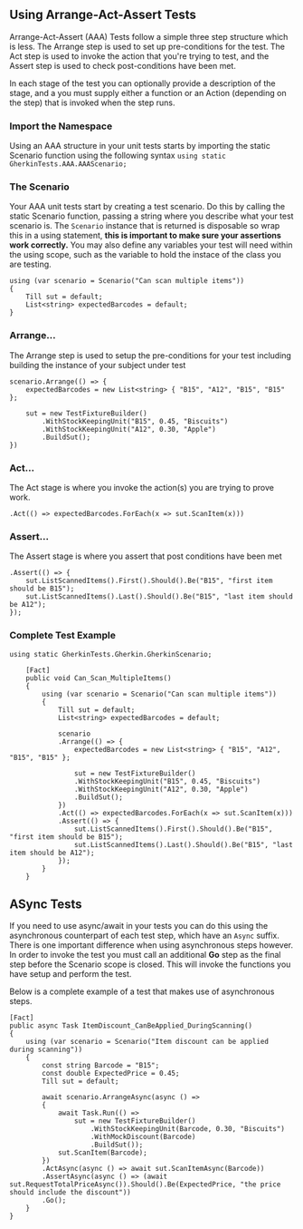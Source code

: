 ﻿
## Using Arrange-Act-Assert Tests

Arrange-Act-Assert (AAA) Tests follow a simple three step structure which is less.
The Arrange step is used to set up pre-conditions for the test. The Act step is used to invoke the action that you're trying to test, and the Assert step is used to check post-conditions have been met.

In each stage of the test you can optionally provide a description of the stage, and a you must supply either a function or an Action (depending on the step) that is invoked when the step runs.

### Import the Namespace
Using an AAA structure in your unit tests starts by importing the static Scenario function using the following syntax
`using static GherkinTests.AAA.AAAScenario;`

### The Scenario
Your AAA unit tests start by creating a test scenario. Do this by calling the static Scenario function, passing a string where you describe what your test scenario is.
The `Scenario` instance that is returned is disposable so wrap this in a using statement, **this is important to make sure your assertions work correctly.**
You may also define any variables your test will need within the using scope, such as the variable to hold the instace of the class you are testing.
```
using (var scenario = Scenario("Can scan multiple items"))
{
    Till sut = default;
    List<string> expectedBarcodes = default;
}
```

### Arrange...
The Arrange step is used to setup the pre-conditions for your test including building the instance of your subject under test

```
scenario.Arrange(() => {
    expectedBarcodes = new List<string> { "B15", "A12", "B15", "B15" };

    sut = new TestFixtureBuilder()
        .WithStockKeepingUnit("B15", 0.45, "Biscuits")
        .WithStockKeepingUnit("A12", 0.30, "Apple")
        .BuildSut();
})
```
### Act...
The Act stage is where you invoke the action(s) you are trying to prove work.

```
.Act(() => expectedBarcodes.ForEach(x => sut.ScanItem(x)))
```

### Assert...
The Assert stage is where you assert that post conditions have been met

```
.Assert(() => {
    sut.ListScannedItems().First().Should().Be("B15", "first item should be B15");
    sut.ListScannedItems().Last().Should().Be("B15", "last item should be A12");
});
```

### Complete Test Example
```
using static GherkinTests.Gherkin.GherkinScenario;

    [Fact]
    public void Can_Scan_MultipleItems()
    {
        using (var scenario = Scenario("Can scan multiple items"))
        {
            Till sut = default;
            List<string> expectedBarcodes = default;

            scenario
            .Arrange(() => {
                expectedBarcodes = new List<string> { "B15", "A12", "B15", "B15" };

                sut = new TestFixtureBuilder()
                .WithStockKeepingUnit("B15", 0.45, "Biscuits")
                .WithStockKeepingUnit("A12", 0.30, "Apple")
                .BuildSut();
            })
            .Act(() => expectedBarcodes.ForEach(x => sut.ScanItem(x)))
            .Assert(() => {
                sut.ListScannedItems().First().Should().Be("B15", "first item should be B15");
                sut.ListScannedItems().Last().Should().Be("B15", "last item should be A12");
            });
        }
    }
```


## ASync Tests
If you need to use async/await in your tests you can do this using the asynchronous counterpart of each test step, which have an `Async` suffix.
There is one important difference when using asynchronous steps however. In order to invoke the test you must call an additional **Go** step as the final step before the Scenario scope is closed.
This will invoke the functions you have setup and perform the test.

Below is a complete example of a test that makes use of asynchronous steps.

```
[Fact]
public async Task ItemDiscount_CanBeApplied_DuringScanning()
{
    using (var scenario = Scenario("Item discount can be applied during scanning"))
    {
        const string Barcode = "B15";
        const double ExpectedPrice = 0.45;
        Till sut = default;

        await scenario.ArrangeAsync(async () =>
        {
            await Task.Run(() =>
                sut = new TestFixtureBuilder()
                    .WithStockKeepingUnit(Barcode, 0.30, "Biscuits")
                    .WithMockDiscount(Barcode)
                    .BuildSut());
            sut.ScanItem(Barcode);
        })
        .ActAsync(async () => await sut.ScanItemAsync(Barcode))
        .AssertAsync(async () => (await sut.RequestTotalPriceAsync()).Should().Be(ExpectedPrice, "the price should include the discount"))
        .Go();
    }
}
```